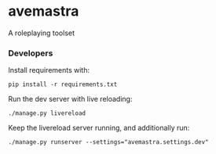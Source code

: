 # avemastra
A roleplaying toolset

### Developers
Install requirements with:
```
pip install -r requirements.txt
```

Run the dev server with live reloading:
```
./manage.py livereload
```

Keep the livereload server running, and additionally run:
```
./manage.py runserver --settings="avemastra.settings.dev"
```
